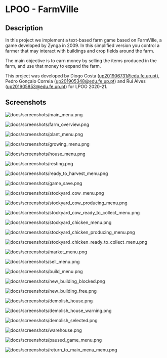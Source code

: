 # LPOO - FarmVille

## Description

In this project we implement a text-based farm game based on FarmVille, a game developed by Zynga in 2009.
In this simplified version you control a farmer that may interact with buildings and crop fields around the farm.

The main objective is to earn money by selling the items produced in the farm, and use that money to expand the farm.

This project was developed by Diogo Costa (up201906731@edu.fe.up.pt), Pedro Gonçalo Correia (up201905348@edu.fe.up.pt) and Rui Alves (up201905853@edu.fe.up.pt) for LPOO 2020-21.

## Screenshots

![docs/screenshots/main_menu.png](docs/screenshots/main_menu.png)

![docs/screenshots/farm_overview.png](docs/screenshots/farm_overview.png)

![docs/screenshots/plant_menu.png](docs/screenshots/plant_menu.png)

![docs/screenshots/growing_menu.png](docs/screenshots/growing_menu.png)

![docs/screenshots/house_menu.png](docs/screenshots/house_menu.png)

![docs/screenshots/resting.png](docs/screenshots/resting.png)

![docs/screenshots/ready_to_harvest_menu.png](docs/screenshots/ready_to_harvest_menu.png)

![docs/screenshots/game_save.png](docs/screenshots/game_save.png)

![docs/screenshots/stockyard_cow_menu.png](docs/screenshots/stockyard_cow_menu.png)

![docs/screenshots/stockyard_cow_producing_menu.png](docs/screenshots/stockyard_cow_producing_menu.png)

![docs/screenshots/stockyard_cow_ready_to_collect_menu.png](docs/screenshots/stockyard_cow_ready_to_collect_menu.png)

![docs/screenshots/stockyard_chicken_menu.png](docs/screenshots/stockyard_chicken_menu.png)

![docs/screenshots/stockyard_chicken_producing_menu.png](docs/screenshots/stockyard_chicken_producing_menu.png)

![docs/screenshots/stockyard_chicken_ready_to_collect_menu.png](docs/screenshots/stockyard_chicken_ready_to_collect_menu.png)

![docs/screenshots/market_menu.png](docs/screenshots/market_menu.png)

![docs/screenshots/sell_menu.png](docs/screenshots/sell_menu.png)

![docs/screenshots/build_menu.png](docs/screenshots/build_menu.png)

![docs/screenshots/new_building_blocked.png](docs/screenshots/new_building_blocked.png)

![docs/screenshots/new_building_free.png](docs/screenshots/new_building_free.png)

![docs/screenshots/demolish_house.png](docs/screenshots/demolish_house.png)

![docs/screenshots/demolish_house_warning.png](docs/screenshots/demolish_house_warning.png)

![docs/screenshots/demolish_selected.png](docs/screenshots/demolish_selected.png)

![docs/screenshots/warehouse.png](docs/screenshots/warehouse.png)

![docs/screenshots/paused_game_menu.png](docs/screenshots/paused_game_menu.png)

![docs/screenshots/return_to_main_menu_menu.png](docs/screenshots/return_to_main_menu_menu.png)
